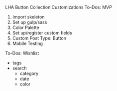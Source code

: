 LHA Button Collection Customizations
To-Dos: MVP
1. Import skeleton
2. Set up gulp/sass
3. Color Palette
4. Set up/register custom fields
5. Custom Post Type: Button
6. Mobile Testing

To-Dos: Wishlist
- tags
- search
  - category
  - date
  - color